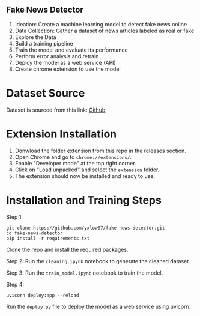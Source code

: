 ## Fake News Detector

1. Ideation: Create a machine learning model to detect fake news online
2. Data Collection: Gather a dataset of news articles labeled as real or fake
3. Explore the Data
4. Build a training pipeline
5. Train the model and evaluate its performance
6. Perform error analysis and retrain
7. Deploy the model as a web service (API)
8. Create chrome extension to use the model

# Dataset Source
Dataset is sourced from this link: [Github](https://github.com/kapilsinghnegi/Fake-News-Detection/tree/main/Datasets)

# Extension Installation
1. Donwload the folder extension from this repo in the releases section. 
2. Open Chrome and go to `chrome://extensions/`.
3. Enable "Developer mode" at the top right corner.
4. Click on "Load unpacked" and select the `extension` folder.
5. The extension should now be installed and ready to use.

# Installation and Training Steps

Step 1:
```
git clone https://github.com/yxlow07/fake-news-detector.git
cd fake-news-detector
pip install -r requirements.txt
```

Clone the repo and install the required packages. 

Step 2:
Run the `cleaning.ipynb` notebook to generate the cleaned dataset.

Step 3:
Run the `train_model.ipynb` notebook to train the model.

Step 4:
```
uvicorn deploy:app --reload
```

Run the `deploy.py` file to deploy the model as a web service using uvicorn.
